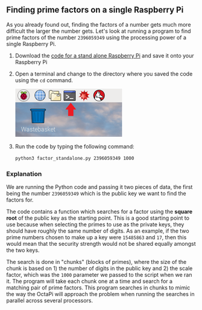 ## Finding prime factors on a single Raspberry Pi

As you already found out, finding the factors of a number gets much more difficult the larger the number gets. Let's look at running a program to find prime factors of the number `2396059349` using the processing power of a single Raspberry Pi.

1. Download the [code for a stand alone Raspberry Pi](resources/factor_standalone.py) and save it onto your Raspberry Pi

1. Open a terminal and change to the directory where you saved the code using the `cd` command.

    ![Open a terminal](images/terminal.png)

1. Run the code by typing the following command:

    ```bash
    python3 factor_standalone.py 2396059349 1000
    ```

### Explanation
We are running the Python code and passing it two pieces of data, the first being the number `2396059349` which is the public key we want to find the factors for.

The code contains a function which searches for a factor using the **square root** of the public key as the starting point. This is a good starting point to use because when selecting the primes to use as the private keys, they should have roughly the same number of digits. As an example, if the two prime numbers chosen to make up a key were `15485863` and `17`, then this would mean that the security strength would not be shared equally amongst the two keys.

The search is done in "chunks" (blocks of primes), where the size of the chunk is based on 1) the number of digits in the public key and 2) the scale factor, which was the `1000` parameter we passed to the script when we ran it. The program will take each chunk one at a time and search for a matching pair of prime factors. This program searches in chunks to mimic the way the OctaPi will approach the problem when running the searches in parallel across several processors.
